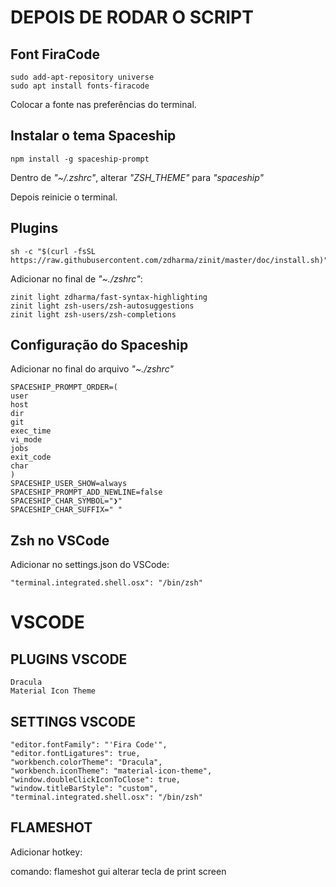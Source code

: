 # DEPOIS DE RODAR O SCRIPT

## Font FiraCode

    sudo add-apt-repository universe
    sudo apt install fonts-firacode

Colocar a fonte nas preferências do terminal.

## Instalar o tema Spaceship

    npm install -g spaceship-prompt

Dentro de *"~/.zshrc"*, alterar *"ZSH_THEME"* para *"spaceship"*

Depois reinicie o terminal.

## Plugins

    sh -c "$(curl -fsSL https://raw.githubusercontent.com/zdharma/zinit/master/doc/install.sh)"

Adicionar no final de *"~./zshrc"*:

    zinit light zdharma/fast-syntax-highlighting
    zinit light zsh-users/zsh-autosuggestions
    zinit light zsh-users/zsh-completions

## Configuração do Spaceship

Adicionar no final do arquivo *"~./zshrc"*

    SPACESHIP_PROMPT_ORDER=(
    user          
    host          
    dir           
    git           
    exec_time     
    vi_mode       
    jobs          
    exit_code     
    char          
    )
    SPACESHIP_USER_SHOW=always
    SPACESHIP_PROMPT_ADD_NEWLINE=false
    SPACESHIP_CHAR_SYMBOL="❯"
    SPACESHIP_CHAR_SUFFIX=" "


## Zsh no VSCode
Adicionar no settings.json do VSCode:

    "terminal.integrated.shell.osx": "/bin/zsh"

# VSCODE

## PLUGINS VSCODE

    Dracula
    Material Icon Theme

## SETTINGS VSCODE

    "editor.fontFamily": "'Fira Code'",
    "editor.fontLigatures": true,
    "workbench.colorTheme": "Dracula",
    "workbench.iconTheme": "material-icon-theme",
    "window.doubleClickIconToClose": true,
    "window.titleBarStyle": "custom",
    "terminal.integrated.shell.osx": "/bin/zsh"

## FLAMESHOT

Adicionar hotkey:

comando: flameshot gui
alterar tecla de print screen